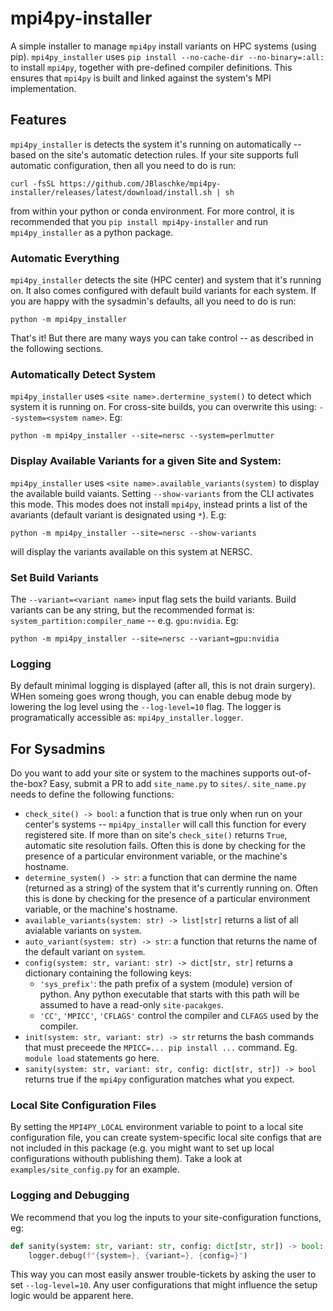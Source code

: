 # mpi4py-installer

A simple installer to manage `mpi4py` install variants on HPC systems (using
pip). `mpi4py_installer` uses `pip install --no-cache-dir --no-binary=:all:` to
install `mpi4py`, together with pre-defined compiler definitions. This ensures
that `mpi4py` is built and linked against the system's MPI implementation.

## Features

`mpi4py_installer` is detects the system it's running on automatically -- based
on the site's automatic detection rules. If your site supports full automatic
configuration, then all you need to do is run:

```
curl -fsSL https://github.com/JBlaschke/mpi4py-installer/releases/latest/download/install.sh | sh
```

from within your python or conda environment. For more control, it is
recommended that you `pip install mpi4py-installer` and run `mpi4py_installer`
as a python package.

### Automatic Everything

`mpi4py_installer` detects the site (HPC center) and system that it's running
on. It also comes configured with default build variants for each system. If
you are happy with the sysadmin's defaults, all you need to do is run:

```
python -m mpi4py_installer
```

That's it! But there are many ways you can take control -- as described in the
following sections.

### Automatically Detect System

`mpi4py_installer` uses `<site name>.dertermine_system()` to detect which
system it is running on. For cross-site builds, you can overwrite this using:
`--system=<system name>`. Eg:

```
python -m mpi4py_installer --site=nersc --system=perlmutter
```

### Display Available Variants for a given Site and System:

`mpi4py_installer` uses `<site name>.available_variants(system)` to display the
available build vaiants. Setting `--show-variants` from the CLI activates this
mode. This modes does not install `mpi4py`, instead prints a list of the
avariants (default variant is designated using `*`). E.g:

```
python -m mpi4py_installer --site=nersc --show-variants
```

will display the variants available on this system at NERSC.

### Set Build Variants

The `--variant=<variant name>` input flag sets the build variants. Build
variants can be any string, but the recommended format is:
`system_partition:compiler_name` -- e.g. `gpu:nvidia`. Eg:

```
python -m mpi4py_installer --site=nersc --variant=gpu:nvidia
```

### Logging

By default minimal logging is displayed (after all, this is not drain surgery).
WHen someing goes wrong though, you can enable debug mode by lowering the log
level using the `--log-level=10` flag. The logger is programatically accessible
as: `mpi4py_installer.logger`.

## For Sysadmins

Do you want to add your site or system to the machines supports out-of-the-box?
Easy, submit a PR to add `site_name.py` to `sites/`. `site_name.py` needs to
define the following functions:

* `check_site() -> bool`: a function that is true only when run on your center's
systems -- `mpi4py_installer` will call this function for every registered site.
If more than on site's `check_site()` returns `True`, automatic site resolution
fails. Often this is done by checking for the presence of a particular
environment variable, or the machine's hostname.
* `determine_system() -> str`: a function that can dermine the name
(returned as a string) of the system that it's currently running on. Often this
is done by checking for the presence of a particular environment variable, or
the machine's hostname.
* `available_variants(system: str) -> list[str]` returns a list of all avialable
variants on `system`.
* `auto_variant(system: str) -> str`: a function that returns the name of the
default variant on `system`.
* `config(system: str, variant: str) -> dict[str, str]` returns a dictionary
containing the following keys:
    - `'sys_prefix'`: the path prefix of a system (module) version of python.
    Any python executable that starts with this path will be assumed to have a
    read-only `site-pacakges`.
    - `'CC'`, `'MPICC'`, `'CFLAGS'` control the compiler and `CLFAGS` used by
    the compiler.
* `init(system: str, variant: str) -> str` returns the bash commands that must
preceede the `MPICC=... pip install ...` command. Eg. `module load` statements
go here.
* `sanity(system: str, variant: str, config: dict[str, str]) -> bool` returns
true if the `mpi4py` configuration matches what you expect.

### Local Site Configuration Files

By setting the `MPI4PY_LOCAL` environment variable to point to a local site
configuration file, you can create system-specific local site configs that are
not included in this package (e.g. you might want to set up local configurations
withouth publishing them). Take a look at `examples/site_config.py` for an
example.

### Logging and Debugging

We recommend that you log the inputs to your site-configuration functions, eg:

```python
def sanity(system: str, variant: str, config: dict[str, str]) -> bool:
    logger.debug(f"{system=}, {variant=}, {config=}")
```

This way you can most easily answer trouble-tickets by asking the user to set
`--log-level=10`. Any user configurations that might influence the setup logic
would be apparent here.
